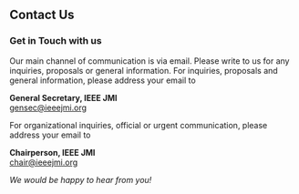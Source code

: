 ## Contact Us
### Get in Touch with us

Our main channel of communication is via email. Please write to us for any inquiries, proposals or general information.
For inquiries, proposals and general information, please address your email to

**General Secretary, IEEE JMI**<br>
[gensec@ieeejmi.org](mailto:gensec@ieeejmi.org)

For organizational inquiries, official or urgent communication, please address your email to

**Chairperson, IEEE JMI**<br>
[chair@ieeejmi.org](mailto:chair@ieeejmi.org)

*We would be happy to hear from you!*
